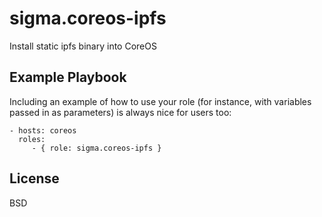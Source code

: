 sigma.coreos-ipfs
=================

Install static ipfs binary into CoreOS

Example Playbook
----------------

Including an example of how to use your role (for instance, with variables passed in as parameters) is always nice for users too:

    - hosts: coreos
      roles:
         - { role: sigma.coreos-ipfs }

License
-------

BSD
